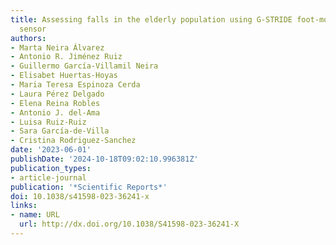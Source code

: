 ```yaml
---
title: Assessing falls in the elderly population using G-STRIDE foot-mounted inertial
  sensor
authors:
- Marta Neira Álvarez
- Antonio R. Jiménez Ruiz
- Guillermo García-Villamil Neira
- Elisabet Huertas-Hoyas
- Maria Teresa Espinoza Cerda
- Laura Pérez Delgado
- Elena Reina Robles
- Antonio J. del-Ama
- Luisa Ruiz-Ruiz
- Sara García-de-Villa
- Cristina Rodriguez-Sanchez
date: '2023-06-01'
publishDate: '2024-10-18T09:02:10.996381Z'
publication_types:
- article-journal
publication: '*Scientific Reports*'
doi: 10.1038/s41598-023-36241-x
links:
- name: URL
  url: http://dx.doi.org/10.1038/S41598-023-36241-X
---
```

